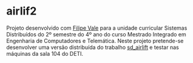 # airlif2

Projeto desenvolvido com [Filipe Vale](https://github.com/FilipeMiguelVale) para a unidade curricular Sistemas Distribuídos do 2º semestre do 4º ano do curso Mestrado Integrado em Engenharia de Computadores e Telemática.
Neste projeto pretende-se desenvolver uma versão distribuída do trabalho [sd_airlift](https://github.com/pedromsilva99/sd_airlift.git) e testar nas máquinas da sala 104 do DETI.